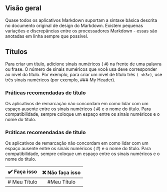 ## Visão geral

Quase todos os aplicativos Markdown suportam a sintaxe básica descrita no documento original de design do Markdown. Existem pequenas variações e discrepâncias entre os processadores Markdown - essas são anotadas em linha sempre que possível.

## Títulos

Para criar um título, adicione sinais numéricos ( #) na frente de uma palavra ou frase. O número de sinais numéricos que você usa deve corresponder ao nível do título. Por exemplo, para criar um nível de título três `( <h3>)`, use três sinais numéricos (por exemplo, ### My Header).

### Práticas recomendadas de título

Os aplicativos de remarcação não concordam em como lidar com um espaço ausente entre os sinais numéricos ( #) e o nome do título. Para compatibilidade, sempre coloque um espaço entre os sinais numéricos e o nome do título.

### Práticas recomendadas de título

Os aplicativos de remarcação não concordam em como lidar com um espaço ausente entre os sinais numéricos ( #) e o nome do título. Para compatibilidade, sempre coloque um espaço entre os sinais numéricos e o nome do título.

| :heavy_check_mark: Faça isso    | :x: Não faça isso    |
| :-----------: | :-----------: |
| # Meu Título      | #Meu Título      |

